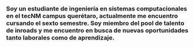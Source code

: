 ### Soy un estudiante de ingeniería en sistemas computacionales en el tecNM campus querétaro, actualmente me encuentro cursando el sexto semestre. Soy miembro del pool de talento de inroads y me encuentro en busca de nuevas oportunidades tanto laborales como de aprendizaje.

<!--
**AnibalITQ/AnibalITQ** is a ✨ _special_ ✨ repository because its `README.md` (this file) appears on your GitHub profile.

Here are some ideas to get you started:

- 🔭 I’m currently working on ...
- 🌱 I’m currently learning ...
- 👯 I’m looking to collaborate on ...
- 🤔 I’m looking for help with ...
- 💬 Ask me about ...
- 📫 How to reach me: ...
- 😄 Pronouns: ...
- ⚡ Fun fact: ...
-->
